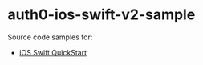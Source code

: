# auth0-ios-swift-v2-sample

Source code samples for:

- [iOS Swift QuickStart](https://auth0.com/docs/quickstart/native/ios-swift)
